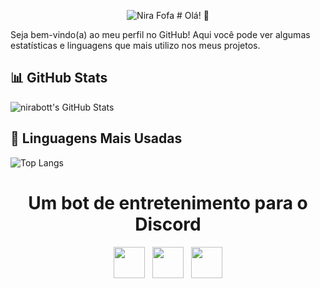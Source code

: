 <p align="center">
  <img src="https://i.postimg.cc/t4VwKg9H/nirapcsentada-removebg-preview.png" title="Nira Fofa" />
# Olá! 👋

Seja bem-vindo(a) ao meu perfil no GitHub! Aqui você pode ver algumas estatísticas e linguagens que mais utilizo nos meus projetos.

## 📊 GitHub Stats
![nirabott's GitHub Stats](https://github-readme-stats.vercel.app/api?username=nirabott&show_icons=true&theme=tokyonight&hide=prs,issues&count_private=true)

## 🧠 Linguagens Mais Usadas
![Top Langs](https://github-readme-stats.vercel.app/api/top-langs/?username=nirabott&layout=compact&theme=tokyonight)


</p>
  <h1 align="center">Um bot de entretenimento para o Discord</h1>
  <p align="center">
 <a href="https://www.instagram.com/nirabott/?utm_source=ig_web_button_share_sheet&igsh=ZDNlZDc0MzIxNw%3D%3D#"><img src="https://i.postimg.cc/qM2cFmRQ/8726142-instagram-icon.png" height="50" /></a>
    &nbsp;
 <a href="https://github.com/nirabott"><img src="https://i.postimg.cc/mrXyS056/8725846-github-alt-icon.png" height="50" /></a>
 &nbsp;
 <a href="https://recai.site"><img src="https://i.postimg.cc/63DHKkw1/8726076-link-icon.png" height="50" /></a>
